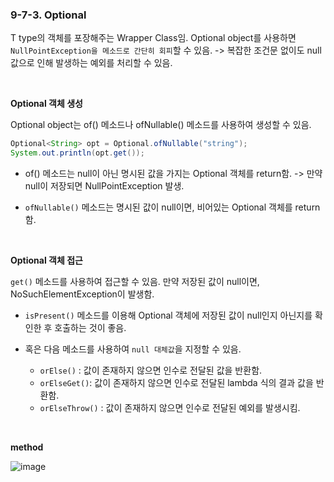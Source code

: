 ### 9-7-3. Optional<T>

T type의 객체를 포장해주는 Wrapper Class임.
Optional object를 사용하면 `NullPointException을 메소드로 간단히 회피`할 수 있음. 
-> 복잡한 조건문 없이도 null 값으로 인해 발생하는 예외를 처리할 수 있음.

<br>

**Optional 객체 생성**

Optional object는 of() 메소드나 ofNullable() 메소드를 사용하여 생성할 수 있음.

```java
Optional<String> opt = Optional.ofNullable("string");
System.out.println(opt.get());
```

- of() 메소드는 null이 아닌 명시된 값을 가지는 Optional 객체를 return함.
    -> 만약 null이 저장되면 NullPointException 발생.

- `ofNullable()` 메소드는 명시된 값이 null이면, 비어있는 Optional 객체를 return함.

<br>

**Optional 객체 접근**

`get()` 메소드를 사용하여 접근할 수 있음. 만약 저장된 값이 null이면, NoSuchElementException이 발생함.

- `isPresent()` 메소드를 이용해 Optional 객체에 저장된 값이 null인지 아닌지를 확인한 후 호출하는 것이 좋음.

- 혹은 다음 메소드를 사용하여 `null 대체값`을 지정할 수 있음.
    - `orElse()` : 값이 존재하지 않으면 인수로 전달된 값을 반환함.
    - `orElseGet()`: 값이 존재하지 않으면 인수로 전달된 lambda 식의 결과 값을 반환함.
    - `orElseThrow()` : 값이 존재하지 않으면 인수로 전달된 예외를 발생시킴.

<br>

**method**

![image](https://user-images.githubusercontent.com/80656733/152784730-27b013c8-d62d-4228-9beb-48820ff760f4.png)

